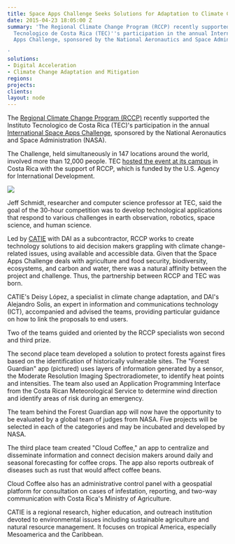 ```yaml
---
title: Space Apps Challenge Seeks Solutions for Adaptation to Climate Change
date: 2015-04-23 18:05:00 Z
summary: 'The Regional Climate Change Program (RCCP) recently supported the Instituto
  Tecnologico de Costa Rica (TEC)''s participation in the annual International Space
  Apps Challenge, sponsored by the National Aeronautics and Space Administration (NASA).

'
solutions:
- Digital Acceleration
- Climate Change Adaptation and Mitigation
regions: 
projects: 
clients: 
layout: node
---
```


The [Regional Climate Change Program (RCCP)][1] recently supported the Instituto Tecnologico de Costa Rica (TEC)'s participation in the annual [International Space Apps Challenge][2], sponsored by the National Aeronautics and Space Administration (NASA).

The Challenge, held simultaneously in 147 locations around the world, involved more than 12,000 people. TEC [hosted the event at its campus][3] in Costa Rica with the support of RCCP, which is funded by the U.S. Agency for International Development.

![][4]

Jeff Schmidt, researcher and computer science professor at TEC, said the goal of the 30-hour competition was to develop technological applications that respond to various challenges in earth observation, robotics, space science, and human science.

Led by [CATIE][5] with DAI as a subcontractor, RCCP works to create technology solutions to aid decision makers grappling with climate change-related issues, using available and accessible data. Given that the Space Apps Challenge deals with agriculture and food security, biodiversity, ecosystems, and carbon and water, there was a natural affinity between the project and challenge. Thus, the partnership between RCCP and TEC was born.

CATIE's Deisy López, a specialist in climate change adaptation, and DAI's Alejandro Solis, an expert in information and communications technology (ICT), accompanied and advised the teams, providing particular guidance on how to link the proposals to end users.

Two of the teams guided and oriented by the RCCP specialists won second and third prize.

The second place team developed a solution to protect forests against fires based on the identification of historically vulnerable sites. The "Forest Guardian" app (pictured) uses layers of information generated by a sensor, the Moderate Resolution Imaging Spectroradiometer, to identify heat points and intensities. The team also used an Application Programming Interface from the Costa Rican Meteorological Service to determine wind direction and identify areas of risk during an emergency.

The team behind the Forest Guardian app will now have the opportunity to be evaluated by a global team of judges from NASA. Five projects will be selected in each of the categories and may be incubated and developed by NASA.

The third place team created "Cloud Coffee," an app to centralize and disseminate information and connect decision makers around daily and seasonal forecasting for coffee crops. The app also reports outbreak of diseases such as rust that would affect coffee beans.

Cloud Coffee also has an administrative control panel with a geospatial platform for consultation on cases of infestation, reporting, and two-way communication with Costa Rica's Ministry of Agriculture.

CATIE is a regional research, higher education, and outreach institution devoted to environmental issues including sustainable agriculture and natural resource management. It focuses on tropical America, especially Mesoamerica and the Caribbean.

[1]: /our-work/projects/usaid-central-america-regional-climate-change-program-rccp-programa-regional-de
[2]: http://www.spaceappscr.com
[3]: http://spaceappscr.org/galeria-fotografica/
[4]: https://assetify-dai.com/news/spaceappchallenge_finales-23.jpg
[5]: http://www.catie.ac.cr/en/
